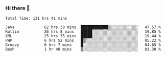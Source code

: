 ### Hi there 👋

<!--START_SECTION:waka-->

```text
Total Time: 131 hrs 41 mins

Java             62 hrs 38 mins  ████████████░░░░░░░░░░░░░   47.57 %
Kotlin           26 hrs 8 mins   █████░░░░░░░░░░░░░░░░░░░░   19.85 %
XML              25 hrs 35 mins  █████░░░░░░░░░░░░░░░░░░░░   19.44 %
PHP              6 hrs 52 mins   █▒░░░░░░░░░░░░░░░░░░░░░░░   05.22 %
Groovy           6 hrs 7 mins    █░░░░░░░░░░░░░░░░░░░░░░░░   04.65 %
Bash             1 hr 48 mins    ▒░░░░░░░░░░░░░░░░░░░░░░░░   01.38 %
```

<!--END_SECTION:waka-->

<!--
**AndroidLion48/AndroidLion48** is a ✨ _special_ ✨ repository because its `README.md` (this file) appears on your GitHub profile.

Here are some ideas to get you started:

- 🔭 I’m currently working on becoming a full time professional software developer for Android Mobile Applications
- 🌱 I’m currently learning Kotlin, Jetpack Compose, and Android Studio.
- 👯 I’m looking to collaborate on Mobile Applications
- 🤔 I’m looking for help with career advancement.
- 💬 Ask me about my journey in entering the Software Development Industry
- 📫 How to reach me: Here
- 😄 Pronouns: Him
- ⚡ Fun fact: Something
-->

